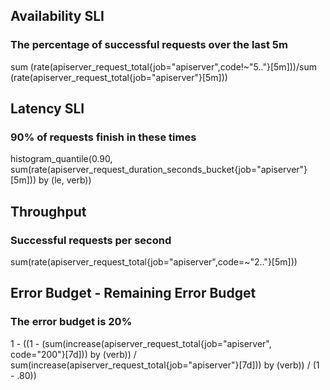 ## Availability SLI
### The percentage of successful requests over the last 5m
sum (rate(apiserver_request_total{job="apiserver",code!~"5.."}[5m]))/sum (rate(apiserver_request_total{job="apiserver"}[5m]))


## Latency SLI
### 90% of requests finish in these times
histogram_quantile(0.90, sum(rate(apiserver_request_duration_seconds_bucket{job="apiserver"}[5m])) by (le, verb))


## Throughput
### Successful requests per second
sum(rate(apiserver_request_total{job="apiserver",code=~"2.."}[5m]))


## Error Budget - Remaining Error Budget
### The error budget is 20%
1 - ((1 - (sum(increase(apiserver_request_total{job="apiserver", code="200"}[7d])) by (verb)) / sum(increase(apiserver_request_total{job="apiserver"}[7d])) by (verb)) / (1 - .80))

